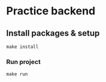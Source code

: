 # Practice backend

## Install packages & setup
```
make install
```

### Run project
```
make run
```

